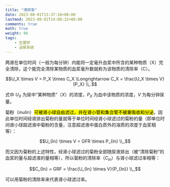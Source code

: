 ```yaml
---
title: "清除率"
date: 2023-08-01T13:37:18+08:00
lastmod: 2023-08-01T14:08:32+08:00
comments: true
math: true
weight: 96
tags:
    - 生理学
    - 泌尿系统
---
```


两肾在单位时间（一般为每分钟）内能将一定毫升血浆中所含的某种物质（X）完全清除，这个能完全清除某物质的血浆毫升数就称为该物质的清除率（C）。

<!--more-->

$$U_X \times V = P_X \times C_X \Longrightarrow C_X = \frac{U_X \times V}{P_X}
\\,.$$

式中 $U_X$ 为尿中“某种物质”（$X$）的浓度，$P_X$ 为血中该物质的浓度，$V$ 为每分钟尿量。

菊粉（inulin）<mark>可被肾小球自由滤过，并在肾小管和集合管不被重吸收和分泌</mark>，因此单位时间经肾排出菊粉的量就等于单位时间经肾小球滤过的菊粉的量（即单位时间肾小球超滤液中菊粉的含量，注意超滤液中蛋白质外的溶质的浓度于血浆相等）：

$$U_{In} \times V = GFR \times P_{In}
\\,,$$

而又因为菊粉的上述特性，经肾小球滤过的菊粉全部随尿液排出（被“清除菊粉”的血浆的量与超滤液的量相等），所以菊粉的清除率（$C_{In}$）与肾小球滤过率相等：

$$C_{In} = GRF = \frac{U_{In} \times V}{P_{In}}
\\,,$$

可以用菊粉的清除率来代表肾小球滤过率。
